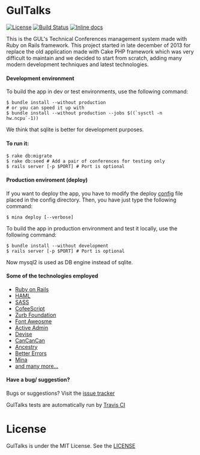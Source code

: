 # GulTalks
[![License](http://img.shields.io/license/MIT.png?color=red)](https://github.com/guluc3m/gul-gultalks/blob/master/LICENSE)
[![Build Status](https://travis-ci.org/guluc3m/gul-gultalks.svg?branch=develop)](https://travis-ci.org/guluc3m/gul-gultalks)
[![Inline docs](http://inch-ci.org/github/guluc3m/gul-gultalks.svg?branch=master)](http://inch-ci.org/github/guluc3m/gul-gultalks)

This is the GUL's Technical Conferences management system made with Ruby on Rails framework.
This project started in late december of 2013 for replace the old application made with Cake PHP
framework which was very difficult to maintain and we decided to start from scratch,
adding many modern development techniques and latest technologies.


#### Development environment
To build the app in dev or test environments, use the following command:

```shell
$ bundle install --without production
# or you can speed it up with
$ bundle install --without production --jobs $((`sysctl -n hw.ncpu`-1))
```
We think that sqlite is better for development purposes.

#### To run it:
```shell
$ rake db:migrate
$ rake db:seed # Add a pair of conferences for testing only
$ rails server [-p $PORT] # Port is optional
```

#### Production enviroment (deploy)
If you want to deploy the app, you have to modify the deploy [config](https://github.com/guluc3m/gul-gultalks/blob/develop/config/deploy.rb) file placed in the
config directory. Then, you have just type the following command:

```shell
$ mina deploy [--verbose]
```

To build the app in production environment and test it locally, use the following command:

```shell
$ bundle install --without development
$ rails server [-p $PORT] # Port is optional
```

Now mysql2 is used as DB engine instead of sqlite.

#### Some of the technologies employed
- [Ruby on Rails](http://rubyonrails.org/)
- [HAML](http://haml.info/)
- [SASS](http://sass-lang.com/)
- [CofeeScript](http://coffeescript.org/)
- [Zurb Foundation](http://foundation.zurb.com/)
- [Font Aweosme](http://fortawesome.github.io/Font-Awesome/)
- [Active Admin](http://activeadmin.info/)
- [Devise](https://github.com/plataformatec/devise)
- [CanCanCan](https://github.com/CanCanCommunity/cancancan)
- [Ancestry](https://github.com/stefankroes/ancestry)
- [Better Errors](https://github.com/charliesome/better_errors)
- [Mina](http://mina-deploy.github.io/mina/)
- [and many more...](https://github.com/guluc3m/gul-gultalks/blob/develop/Gemfile)


#### Have a bug/ suggestion?
Bugs or suggestions? Visit the [issue tracker](https://github.com/guluc3m/gul-gultalks/issues/)

GulTalks tests are automatically run by [Travis CI](https://travis-ci.org/guluc3m/gul-gultalks)

License
=======
GulTalks is under the MIT License. See the [LICENSE](https://github.com/guluc3m/gul-gultalks/blob/master/LICENSE)
